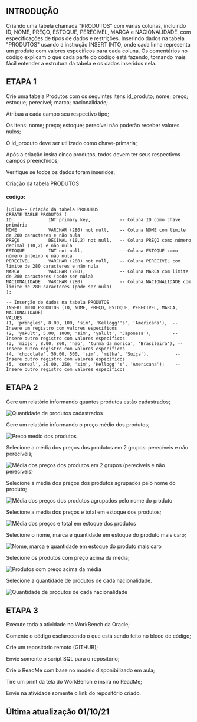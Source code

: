 

## INTRODUÇÃO
Criando uma tabela chamada "PRODUTOS" com várias colunas, incluindo ID, NOME, PREÇO, ESTOQUE, PERECIVEL, MARCA e NACIONALIDADE, com especificações de tipos de dados e restrições.
Inserindo dados na tabela "PRODUTOS" usando a instrução INSERT INTO, onde cada linha representa um produto com valores específicos para cada coluna.
Os comentários no código explicam o que cada parte do código está fazendo, tornando mais fácil entender a estrutura da tabela e os dados inseridos nela.


## ETAPA 1
Crie uma tabela Produtos com os seguintes itens id_produto; nome; preço; estoque; perecível; marca; nacionalidade;


Atribua a cada campo seu respectivo tipo;


Os itens: nome; preço; estoque; perecível não poderão receber valores nulos;


O id_produto deve ser utilizado como chave-primaria;


Após a criação insira cinco produtos, todos devem ter seus respectivos campos preenchidos;


Verifique se todos os dados foram inseridos;


 Criação da tabela PRODUTOS

 #### codigo:

    [Uploa-- Criação da tabela PRODUTOS
    CREATE TABLE PRODUTOS (
    ID              INT primary key,           -- Coluna ID como chave primária
    NOME            VARCHAR (280) not null,    -- Coluna NOME com limite de 280 caracteres e não nula
    PREÇO           DECIMAL (10,2) not null,   -- Coluna PREÇO como número decimal (10,2) e não nula
    ESTOQUE         INT not null,              -- Coluna ESTOQUE como número inteiro e não nula
    PERECIVEL       VARCHAR (280) not null,    -- Coluna PERECIVEL com limite de 280 caracteres e não nula
    MARCA           VARCHAR (280),             -- Coluna MARCA com limite de 280 caracteres (pode ser nula)
    NACIONALIDADE   VARCHAR (280)              -- Coluna NACIONALIDADE com limite de 280 caracteres (pode ser nula)
    );

    -- Inserção de dados na tabela PRODUTOS
    INSERT INTO PRODUTOS (ID, NOME, PREÇO, ESTOQUE, PERECIVEL, MARCA, NACIONALIDADE)
    VALUES
    (1, 'pringles', 8.00, 100, 'sim', 'Kellogg''s', 'Americana'),  -- Insere um registro com valores específicos
    (2, 'yakult', 5.00, 1000, 'sim', 'yalult', 'Japonesa'),        -- Insere outro registro com valores específicos
    (3, 'miojo', 8.00, 800, 'nao', 'turma da monica', 'Brasileira'), -- Insere outro registro com valores específicos
    (4, 'chocolate', 50.00, 500, 'sim', 'milka', 'Suíça'),          -- Insere outro registro com valores específicos
    (5, 'cereal', 20.00, 250, 'sim', 'Kellogg''s', 'Americana');    -- Insere outro registro com valores específicos



    




## ETAPA 2
Gere um relatório informando quantos produtos estão cadastrados;

![Quantidade de produtos cadastrados](https://github.com/RaFFaRaFFaR/BANCOS_DE_DADOS/assets/127689567/d6551dae-6670-46b1-b7d0-dcb88f6f7869)

Gere um relatório informando o preço médio dos produtos;

![Preco medio dos produtos](https://github.com/RaFFaRaFFaR/BANCOS_DE_DADOS/assets/127689567/c5add2c5-e518-4c66-b926-5f0620351dc2)


Selecione a média dos preços dos produtos em 2 grupos: perecíveis e não perecíveis;

![Média dos preços dos produtos em 2 grupos (perecíveis e não perecíveis)](https://github.com/RaFFaRaFFaR/BANCOS_DE_DADOS/assets/127689567/34744e52-23ec-4785-b7d7-1bedfaca44bc)


Selecione a média dos preços dos produtos agrupados pelo nome do produto;

![Média dos preços dos produtos agrupados pelo nome do produto](https://github.com/RaFFaRaFFaR/BANCOS_DE_DADOS/assets/127689567/ae315117-6240-4bc4-a851-d5ddb1ba00c2)


Selecione a média dos preços e total em estoque dos produtos;

![Média dos preços e total em estoque dos produtos](https://github.com/RaFFaRaFFaR/BANCOS_DE_DADOS/assets/127689567/4450f3ba-ba14-40e9-907a-155703edf5f6)


Selecione o nome, marca e quantidade em estoque do produto mais caro;

![Nome, marca e quantidade em estoque do produto mais caro](https://github.com/RaFFaRaFFaR/BANCOS_DE_DADOS/assets/127689567/5c17a230-3eed-47ec-8d5d-08b44d6fd426)


Selecione os produtos com preço acima da média;

![Produtos com preço acima da média](https://github.com/RaFFaRaFFaR/BANCOS_DE_DADOS/assets/127689567/9fa30ad3-8d8b-480d-84c8-e288b84d7399)


Selecione a quantidade de produtos de cada nacionalidade.


![Quantidade de produtos de cada nacionalidade](https://github.com/RaFFaRaFFaR/BANCOS_DE_DADOS/assets/127689567/6633381e-eac1-4ac1-b7af-2570c7671b8a)

## ETAPA 3

Execute toda a atividade no WorkBench da Oracle;

Comente o código esclarecendo o que está sendo feito no bloco de código;

Crie um repositório remoto (GITHUB);

Envie somente o script SQL para o repositório;

Crie o ReadMe com base no modelo disponibilizado em aula;

Tire um print da tela do WorkBench e insira no ReadMe;

Envie na atividade somente o link do repositório criado.



## Última atualização 01/10/21
